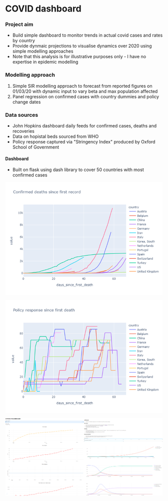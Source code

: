# COVID dashboard

### Project aim
- Build simple dashboard to monitor trends in actual covid cases and rates by country
- Provide dynmaic projections to visualise dynamics over 2020 using simple modelling approaches
- Note that this analysis is for illustrative purposes only - I have no expertise in epidemic modelling


### Modelling approach
1) Simple SIR modelling approach to forecast from reported figures on 01/03/20 with dynamic input to vary beta and max population affected
2) Panel regression on confirmed cases with country dummies and policy change dates


### Data sources
- John Hopkins dashboard daily feeds for confirmed cases, deaths and recoveries
- Data on hopistal beds sourced from WHO
- Policy response captured via "Stringency Index" produced by Oxford School of Government


#### Dashboard
- Built on flask using dash library to cover 50 countries with most confirmed cases



![](images/actuals_by_country.png)

![](images/policy_response.png)

![](images/dashboard_visual.png)